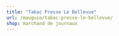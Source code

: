 ```yaml
---
title: "Tabac Presse Le Bellevue"
url: /mauguio/tabac-presse-le-bellevue/
shop: marchand de journaux
---
```

